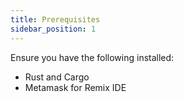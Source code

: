 ```yaml
---
title: Prerequisites
sidebar_position: 1
---
```


Ensure you have the following installed:

<!-- * Node.js and npm -->
* Rust and Cargo
* Metamask for Remix IDE
<!-- * Hardhat -->
<!-- * pnpm (install via npm: `npm install -g pnpm`) -->
